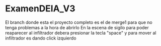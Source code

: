 # ExamenDEIA_V3
El branch donde esta el proyecto completo es el de merge1 para que no tenga problemas a la hora de abrirlo
En la escena de sigilo para poder reaparecer al infiltrador debera presionar la tecla "space" y para mover al infiltrador es dando click izquierdo
